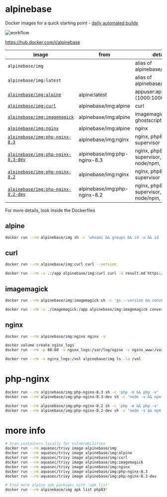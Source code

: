 # alpinebase

Docker images for a quick starting point - [daily automated builds](https://github.com/rboonzaijer/alpinebase/blob/main/.github/workflows/auto-build-and-push.yml)

![workflow](https://github.com/rboonzaijer/alpinebase/actions/workflows/auto-build-and-push.yml/badge.svg)

https://hub.docker.com/r/alpinebase

| image | from | details |
|-|-|-|
`alpinebase/img` | | alias of alpinebase/img:alpine |
`alpinebase/img:latest` | | alias of alpinebase/img:alpine |
[`alpinebase/img:alpine`](alpine/Dockerfile) | alpine:latest | appuser:appgroup (1000:1000) |
[`alpinebase/img:curl`](curl/Dockerfile) | alpinebase/img:alpine | curl |
[`alpinebase/img:imagemagick`](imagemagick/Dockerfile) | alpinebase/img:alpine | imagemagick, ghostscript |
[`alpinebase/img:nginx`](nginx/Dockerfile) | alpinebase/img:alpine | nginx |
[`alpinebase/img:php-nginx-8.3`](php-nginx/8.3/Dockerfile) | alpinebase/img:nginx | nginx, php8.3, supervisor |
[`alpinebase/img:php-nginx-8.3-dev`](php-nginx/8.3-dev/Dockerfile) | alpinebase/img:php-nginx-8.3 | nginx, php8.3, supervisor, node/npm, composer |
[`alpinebase/img:php-nginx-8.2`](php-nginx/8.2/Dockerfile) | alpinebase/img:nginx | nginx, php8.2, supervisor |
[`alpinebase/img:php-nginx-8.2-dev`](php-nginx/8.2-dev/Dockerfile) | alpinebase/img:php-nginx-8.2 | nginx, php8.2, supervisor, node/npm, composer |

For more details, look inside the Dockerfiles

## alpine

```bash
docker run --rm alpinebase/img sh -c 'whoami && groups && id -u && id -g && pwd && ls -la'
```

## curl

```bash
docker run --rm alpinebase/img:curl curl --version
```

```bash
docker run --rm -v .:/app alpinebase/img:curl curl -o result.md https://raw.githubusercontent.com/rboonzaijer/alpinebase/main/README.md
```

## imagemagick

```bash
docker run --rm alpinebase/img:imagemagick sh -c 'gs --version && convert -version'
```

```bash
docker run --rm -v ./imagemagick:/app alpinebase/img:imagemagick convert logo.png target-logo.webp
```

## nginx

```bash
docker run --rm alpinebase/img:nginx nginx -v
```

```bash
docker volume create nginx_logs
docker run --rm -p 80:80 -v nginx_logs:/var/log/nginx -v nginx_www:/var/www/html alpinebase/img:nginx

docker run --rm -v nginx_logs:/vol alpinebase/img ls -la /vol
```

# php-nginx

```bash
docker run --rm alpinebase/img:php-nginx-8.3 sh -c 'php -m && php -v'
docker run --rm alpinebase/img:php-nginx-8.3-dev sh -c 'node -v && npm -v && composer diagnose'

docker run --rm alpinebase/img:php-nginx-8.2 sh -c 'php -m && php -v'
docker run --rm alpinebase/img:php-nginx-8.2-dev sh -c 'node -v && npm -v && composer diagnose'
```

# more info

```bash
# Scan containers locally for vulnerabilities
docker run --rm aquasec/trivy image alpinebase/img
docker run --rm aquasec/trivy image alpinebase/img:alpine
docker run --rm aquasec/trivy image alpinebase/img:curl
docker run --rm aquasec/trivy image alpinebase/img:imagemagick
docker run --rm aquasec/trivy image alpinebase/img:nginx
docker run --rm aquasec/trivy image alpinebase/img:php-nginx-8.3
docker run --rm aquasec/trivy image alpinebase/img:php-nginx-8.3-dev

# Find more alpine apk packages with 'apk list'
docker run --rm alpinebase/img apk list php83*
```
